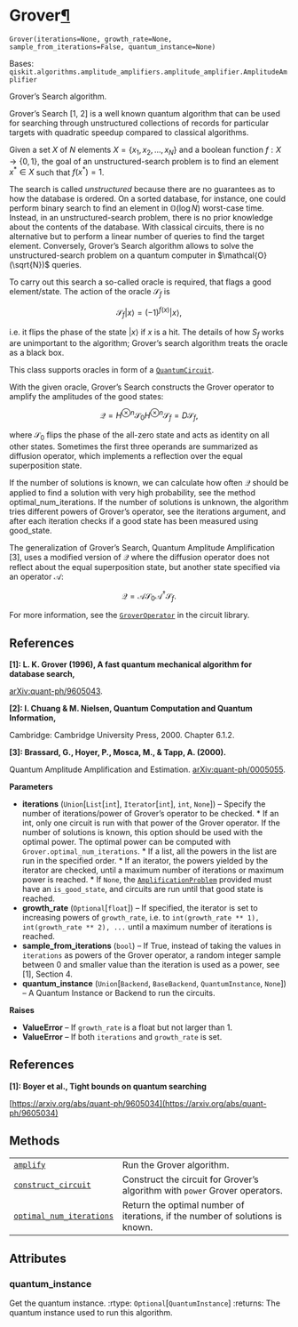 # Grover[¶](#grover "Permalink to this headline")

<span id="undefined" />

`Grover(iterations=None, growth_rate=None, sample_from_iterations=False, quantum_instance=None)`

Bases: `qiskit.algorithms.amplitude_amplifiers.amplitude_amplifier.AmplitudeAmplifier`

Grover’s Search algorithm.

Grover’s Search \[1, 2] is a well known quantum algorithm that can be used for searching through unstructured collections of records for particular targets with quadratic speedup compared to classical algorithms.

Given a set $X$ of $N$ elements $X=\{x_1,x_2,\ldots,x_N\}$ and a boolean function $f : X \rightarrow \{0,1\}$, the goal of an unstructured-search problem is to find an element $x^* \in X$ such that $f(x^*)=1$.

The search is called *unstructured* because there are no guarantees as to how the database is ordered. On a sorted database, for instance, one could perform binary search to find an element in $\mathbb{O}(\log N)$ worst-case time. Instead, in an unstructured-search problem, there is no prior knowledge about the contents of the database. With classical circuits, there is no alternative but to perform a linear number of queries to find the target element. Conversely, Grover’s Search algorithm allows to solve the unstructured-search problem on a quantum computer in $\mathcal{O}(\sqrt{N})$ queries.

To carry out this search a so-called oracle is required, that flags a good element/state. The action of the oracle $\mathcal{S}_f$ is

$$
\mathcal{S}_f |x\rangle = (-1)^{f(x)} |x\rangle,
$$

i.e. it flips the phase of the state $|x\rangle$ if $x$ is a hit. The details of how $S_f$ works are unimportant to the algorithm; Grover’s search algorithm treats the oracle as a black box.

This class supports oracles in form of a [`QuantumCircuit`](qiskit.circuit.QuantumCircuit#qiskit.circuit.QuantumCircuit "qiskit.circuit.QuantumCircuit").

With the given oracle, Grover’s Search constructs the Grover operator to amplify the amplitudes of the good states:

$$
\mathcal{Q} = H^{\otimes n} \mathcal{S}_0 H^{\otimes n} \mathcal{S}_f
            = D \mathcal{S}_f,
$$

where $\mathcal{S}_0$ flips the phase of the all-zero state and acts as identity on all other states. Sometimes the first three operands are summarized as diffusion operator, which implements a reflection over the equal superposition state.

If the number of solutions is known, we can calculate how often $\mathcal{Q}$ should be applied to find a solution with very high probability, see the method optimal\_num\_iterations. If the number of solutions is unknown, the algorithm tries different powers of Grover’s operator, see the iterations argument, and after each iteration checks if a good state has been measured using good\_state.

The generalization of Grover’s Search, Quantum Amplitude Amplification \[3], uses a modified version of $\mathcal{Q}$ where the diffusion operator does not reflect about the equal superposition state, but another state specified via an operator $\mathcal{A}$:

$$
\mathcal{Q} = \mathcal{A} \mathcal{S}_0 \mathcal{A}^\dagger \mathcal{S}_f.
$$

For more information, see the [`GroverOperator`](qiskit.circuit.library.GroverOperator#qiskit.circuit.library.GroverOperator "qiskit.circuit.library.GroverOperator") in the circuit library.

## References

**\[1]: L. K. Grover (1996), A fast quantum mechanical algorithm for database search,**

[arXiv:quant-ph/9605043](https://arxiv.org/abs/quant-ph/9605043).

**\[2]: I. Chuang & M. Nielsen, Quantum Computation and Quantum Information,**

Cambridge: Cambridge University Press, 2000. Chapter 6.1.2.

**\[3]: Brassard, G., Hoyer, P., Mosca, M., & Tapp, A. (2000).**

Quantum Amplitude Amplification and Estimation. [arXiv:quant-ph/0005055](http://arxiv.org/abs/quant-ph/0005055).

**Parameters**

*   **iterations** (`Union`\[`List`\[`int`], `Iterator`\[`int`], `int`, `None`]) – Specify the number of iterations/power of Grover’s operator to be checked. \* If an int, only one circuit is run with that power of the Grover operator. If the number of solutions is known, this option should be used with the optimal power. The optimal power can be computed with `Grover.optimal_num_iterations`. \* If a list, all the powers in the list are run in the specified order. \* If an iterator, the powers yielded by the iterator are checked, until a maximum number of iterations or maximum power is reached. \* If `None`, the [`AmplificationProblem`](qiskit.algorithms.AmplificationProblem#qiskit.algorithms.AmplificationProblem "qiskit.algorithms.AmplificationProblem") provided must have an `is_good_state`, and circuits are run until that good state is reached.
*   **growth\_rate** (`Optional`\[`float`]) – If specified, the iterator is set to increasing powers of `growth_rate`, i.e. to `int(growth_rate ** 1), int(growth_rate ** 2), ...` until a maximum number of iterations is reached.
*   **sample\_from\_iterations** (`bool`) – If True, instead of taking the values in `iterations` as powers of the Grover operator, a random integer sample between 0 and smaller value than the iteration is used as a power, see \[1], Section 4.
*   **quantum\_instance** (`Union`\[`Backend`, `BaseBackend`, `QuantumInstance`, `None`]) – A Quantum Instance or Backend to run the circuits.

**Raises**

*   **ValueError** – If `growth_rate` is a float but not larger than 1.
*   **ValueError** – If both `iterations` and `growth_rate` is set.

## References

**\[1]: Boyer et al., Tight bounds on quantum searching**

[https://arxiv.org/abs/quant-ph/9605034](https://arxiv.org/abs/quant-ph/9605034)

## Methods

|                                                                                                                                                                               |                                                                               |
| ----------------------------------------------------------------------------------------------------------------------------------------------------------------------------- | ----------------------------------------------------------------------------- |
| [`amplify`](qiskit.algorithms.Grover.amplify#qiskit.algorithms.Grover.amplify "qiskit.algorithms.Grover.amplify")                                                             | Run the Grover algorithm.                                                     |
| [`construct_circuit`](qiskit.algorithms.Grover.construct_circuit#qiskit.algorithms.Grover.construct_circuit "qiskit.algorithms.Grover.construct_circuit")                     | Construct the circuit for Grover’s algorithm with `power` Grover operators.   |
| [`optimal_num_iterations`](qiskit.algorithms.Grover.optimal_num_iterations#qiskit.algorithms.Grover.optimal_num_iterations "qiskit.algorithms.Grover.optimal_num_iterations") | Return the optimal number of iterations, if the number of solutions is known. |

## Attributes

<span id="undefined" />

### quantum\_instance

Get the quantum instance. :rtype: `Optional`\[`QuantumInstance`] :returns: The quantum instance used to run this algorithm.
